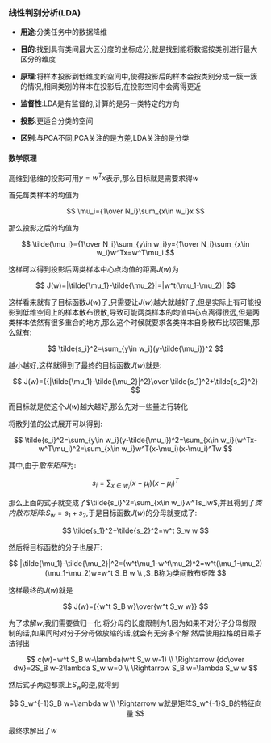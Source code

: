 ### 线性判别分析(LDA)

- **用途**:分类任务中的数据降维

- **目的**:找到具有类间最大区分度的坐标成分,就是找到能将数据按类别进行最大区分的维度

- **原理**:将样本投影到低维度的空间中,使得投影后的样本会按类别分成一簇一簇的情况,相同类别的样本在投影后,在投影空间中会离得更近

- **监督性**:LDA是有监督的,计算的是另一类特定的方向

- **投影**:更适合分类的空间
- **区别**:与PCA不同,PCA关注的是方差,LDA关注的是分类

#### 数学原理

高维到低维的投影可用$y=w^Tx$表示,那么目标就是需要求得$w$

首先每类样本的均值为

$$
\mu_i={1\over N_i}\sum_{x\in w_i}x
$$

那么投影之后的均值为

$$
\tilde{\mu_i}={1\over N_i}\sum_{y\in w_i}y={1\over N_i}\sum_{x\in w_i}w^Tx=w^T\mu_i
$$

这样可以得到投影后两类样本中心点均值的距离$J(w)$为

$$
J(w)=|\tilde{\mu_1}-\tilde{\mu_2}|=|w^t(\mu_1-\mu_2)|
$$

这样看来就有了目标函数$J(w)$了,只需要让$J(w)$越大就越好了,但是实际上有可能投影到低维空间上的样本散布很散,导致可能两类样本的均值中心点离得很远,但是两类样本依然有很多重合的地方,那么这个时候就要求各类样本自身散布比较密集,那么就有:

$$
\tilde{s_i}^2=\sum_{y\in w_i}(y-\tilde{\mu_i})^2
$$

越小越好,这样就得到了最终的目标函数$J(w)$就是:

$$
J(w)={{|\tilde{\mu_1}-\tilde{\mu_2}|^2}\over \tilde{s_1}^2+\tilde{s_2}^2}
$$

而目标就是使这个$J(w)$越大越好,那么先对一些量进行转化

将散列值的公式展开可以得到:

$$
\tilde{s_i}^2=\sum_{y\in w_i}(y-\tilde{\mu_i})^2=\sum_{x\in w_i}(w^Tx-w^T\mu_i)^2=\sum_{x\in w_i}w^T(x-\mu_i)(x-\mu_i)^Tw
$$

其中,由于*散布矩阵*为:

$$
s_i=\sum_{x\in w_i}(x-\mu_i)(x-\mu_i)^T
$$

那么上面的式子就变成了$\tilde{s_i}^2=\sum_{x\in w_i}w^Ts_iw$,并且得到了*类内散布矩阵*:$S_w=s_1+s_2$,于是目标函数$J(w)$的分母就变成了:

$$
\tilde{s_1}^2+\tilde{s_2}^2=w^t S_w w
$$

然后将目标函数的分子也展开:

$$
|\tilde{\mu_1}-\tilde{\mu_2}|^2=(w^t\mu_1-w^t\mu_2)^2=w^t(\mu_1-\mu_2)(\mu_1-\mu_2)w=w^t S_B w \\
,S_B称为类间散布矩阵
$$

这样最终的$J(w)$就是

$$
J(w)={{w^t S_B w}\over{w^t S_w w}}
$$

为了求解$w$,我们需要做归一化,将分母的长度限制为1,因为如果不对分子分母做限制的话,如果同时对分子分母做放缩的话,就会有无穷多个解.然后使用拉格朗日乘子法得出

$$
c(w)=w^t S_B w-\lambda(w^t S_w w-1) \\
\Rightarrow {dc\over dw}=2S_B w-2\lambda S_w w=0 \\
\Rightarrow S_B w=\lambda S_w w
$$

然后式子两边都乘上$S_w$的逆,就得到

$$
S_w^{-1}S_B w=\lambda w \\ 
\Rightarrow w就是矩阵S_w^{-1}S_B的特征向量
$$

最终求解出了$w$
